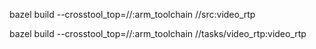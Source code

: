 bazel build --crosstool_top=//:arm_toolchain //src:video_rtp

bazel build --crosstool_top=//:arm_toolchain //tasks/video_rtp:video_rtp